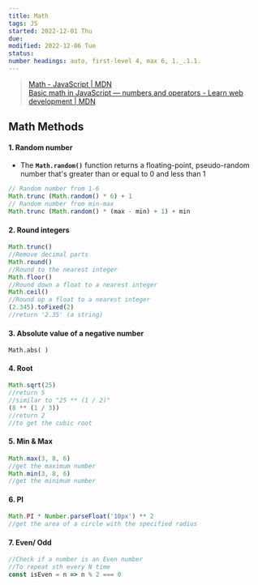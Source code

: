 ```yaml
---
title: Math
tags: JS
started: 2022-12-01 Thu
due:
modified: 2022-12-06 Tue
status:
number headings: auto, first-level 4, max 6, 1._.1.1.
---
```

>[Math - JavaScript | MDN](https://developer.mozilla.org/en-US/docs/Web/JavaScript/Reference/Global_Objects/Math)  
>[Basic math in JavaScript — numbers and operators - Learn web development | MDN](https://developer.mozilla.org/en-US/docs/Learn/JavaScript/First_steps/Math)
## Math Methods
#### 1. Random number
- The **`Math.random()`** function returns a floating-point, pseudo-random number that's greater than or equal to 0 and less than 1

```js
// Random number from 1-6
Math.trunc (Math.random() * 6) + 1
// Random number from min-max
Math.trunc (Math.random() * (max - min) + 1) + min
```

#### 2. Round integers

```js
Math.trunc()
//Remove decimal parts
Math.round()
//Round to the nearest integer
Math.floor()
//Round down a float to a nearest integer
Math.ceil()
//Round up a float to a nearest integer 
(2.345).toFixed(2)
//return '2.35' (a string)
```

#### 3. Absolute value of a negative number

```JS
Math.abs( )
```

#### 4. Root

```js
Math.sqrt(25)
//return 5
//similar to "25 ** (1 / 2)"
(8 ** (1 / 3))
//return 2
//to get the cubic root
```

#### 5. Min & Max

```js
Math.max(3, 8, 6)
//get the maximum number
Math.min(3, 8, 6)
//get the minimum number
```

#### 6. PI

```js
Math.PI * Number.parseFloat('10px') ** 2
//get the area of a circle with the specified radius
```

#### 7. Even/ Odd

```js
//Check if a number is an Even number
//To repeat sth every N time
const isEven = n => n % 2 === 0
```